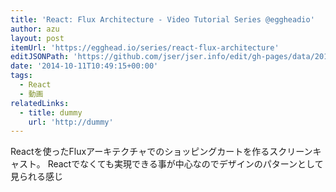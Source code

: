 ```yaml
---
title: 'React: Flux Architecture - Video Tutorial Series @eggheadio'
author: azu
layout: post
itemUrl: 'https://egghead.io/series/react-flux-architecture'
editJSONPath: 'https://github.com/jser/jser.info/edit/gh-pages/data/2014/10/index.json'
date: '2014-10-11T10:49:15+00:00'
tags:
  - React
  - 動画
relatedLinks:
  - title: dummy
    url: 'http://dummy'
---
```

Reactを使ったFluxアーキテクチャでのショッピングカートを作るスクリーンキャスト。
Reactでなくても実現できる事が中心なのでデザインのパターンとして見られる感じ
